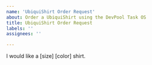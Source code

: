 ```yaml
---
name: 'UbiquiShirt Order Request'
about: Order a UbiquiShirt using the DevPool Task OS
title: UbiquiShirt Order Request
labels: ''
assignees: ''

---
```

I would like a [size] [color] shirt.

<!-- 

STEP 1:
    
    Please specify your order details in this comment body above:
        1. color options: [ black | white ] 
        2. Size options: [ small | medium | large ] 

STEP 2: 

    Set a TIME and PRIORITY label. 
        1. Look on the right side of the page (on the GitHub desktop web app client) under "Assignees" and above "Projects".
        2. Press the gear icon and search for "Time: " and select a "Time" label.
        3. Search for "Priority: " and select a "Priority" label.

-->
